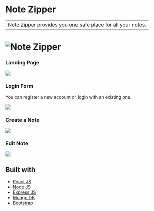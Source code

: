 # Note Zipper
<table>
<tr>
<td>
  Note Zipper provides you one safe place for all your notes.
</td>
</tr>
</table>

# ![Note Zipper](https://github.com/Piyush55dude/notezipper/blob/master/images/landing.png)



### Landing Page

![](https://github.com/Piyush55dude/notezipper/blob/master/images/landing.png)

### Login Form
You can register a new account or login with an existing one.

![](https://github.com/Piyush55dude/notezipper/blob/master/images/login.png)


### Create a Note

![](https://github.com/Piyush55dude/notezipper/blob/master/images/create.png)



### Edit Note

![](https://github.com/Piyush55dude/notezipper/blob/master/images/edit.png)

## Built with 

- [React JS](https://reactjs.org/)
- [Node JS](https://nodejs.org/) 
- [Express JS](https://expressjs.com/)
- [Mongo DB](https://www.mongodb.com/)
- [Bootstrap](http://getbootstrap.com/)



